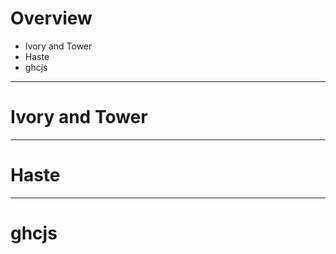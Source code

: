 
# Overview

- Ivory and Tower
- Haste
- ghcjs


---

# Ivory and Tower


---

# Haste


---


# ghcjs
